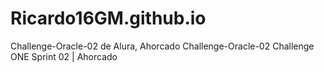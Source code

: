 # Ricardo16GM.github.io
Challenge-Oracle-02 de Alura, Ahorcado
Challenge-Oracle-02
Challenge ONE Sprint 02 | Ahorcado

